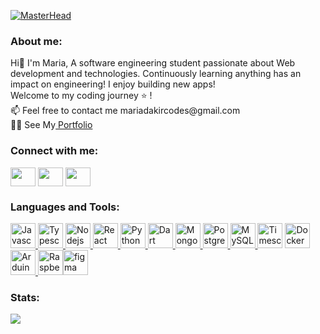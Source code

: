 
[![MasterHead](https://res.cloudinary.com/dgmlvkqyx/image/upload/v1677744494/banner_1_oomdye.png)](https://github.com/dakirmaria)
<h3 align="left">About me:</h3>
<p align="left">
  Hi👋 I'm Maria, A software engineering student passionate about Web development and technologies. Continuously learning anything has an impact on engineering! I enjoy building new apps!<br>
  Welcome to my coding journey ⭐ !
 <br>📫 Feel free to contact me mariadakircodes@gmail.com
 <br>👩‍💻 See My<a href="https://www.maria-dakir.codes"> Portfolio</a>

  </p>
  
<h3 align="left">Connect with me:</h3>
<p align="left">
<a href="https://www.linkedin.com/in/maria-dakir-47ba83193/" target="blank"><img align="center" src="https://www.svgrepo.com/show/448234/linkedin.svg" alt="" height="30" width="40" /></a>
  <a href="your link" target="blank"><img align="center" src="https://www.svgrepo.com/show/489937/twitter.svg" alt="" height="30" width="40" /></a>
<a href="https://dribbble.com/mardakir" target="blank"><img align="center" src="https://res.cloudinary.com/dgmlvkqyx/image/upload/v1677745794/dribbble-svgrepo-com_ibd3gl.svg" alt="" height="30" width="40" /></a>
</p>
<h3 align="left">Languages and Tools:</h3>
<p align="left"> <a href="https://developer.mozilla.org/en-US/docs/Web/JavaScript" target="_blank"> <img src="https://www.svgrepo.com/show/353925/javascript.svg" alt="Javascript" width="40" height="40"/> </a><a href="https://www.typescriptlang.org/docs/" target="_blank"> <img src="https://www.svgrepo.com/show/354478/typescript-icon.svg" alt="Typescript" width="40" height="40"/> </a> 
<a href="https://nodejs.org/en/docs/" target="_blank"> <img src="https://www.svgrepo.com/show/452075/node-js.svg" alt="Nodejs" width="40" height="40"/> </a>
  <a href="https://reactjs.org/docs/getting-started.html" target="_blank"> <img src="https://www.svgrepo.com/show/452092/react.svg" alt="React" width="40" height="40"/> </a><a href="https://docs.python.org/3//" target="_blank"> <img src="https://www.svgrepo.com/show/452091/python.svg" alt="Python" width="40" height="40"/></a><a href="https://dart.dev/guides" target="_blank"> <img src="https://www.svgrepo.com/show/353631/dart.svg" alt="Dart" width="40" height="40"/></a><a href="https://www.mongodb.com/docs/" target="_blank"> <img src="https://www.svgrepo.com/show/373845/mongo.svg" alt="MongoDB" width="40" height="40"/></a><a href="https://www.postgresql.org/docs/" target="_blank"> <img src="https://www.svgrepo.com/show/354200/postgresql.svg" alt="Postgresql" width="40" height="40"/></a><a href="https://dev.mysql.com/doc/" target="_blank"> <img src="https://www.svgrepo.com/show/355133/mysql.svg" alt="MySQL" width="40" height="40"/></a><a href="https://docs.timescale.com/" target="_blank"> <img src="https://res.cloudinary.com/dgmlvkqyx/image/upload/v1677747513/TimescaleLogoSocialMedia1Png_dyj6ot.png" alt="Timescaledb" width="40" height="40"/></a>
  <a href="https://docs.docker.com/" target="_blank"> <img src="https://www.svgrepo.com/show/303231/docker-logo.svg" alt="Docker" width="40" height="40"/></a>
 <a href="https://www.arduino.cc/" target="_blank"> <img src="https://www.svgrepo.com/show/353423/arduino.svg" alt="Arduino" width="40" height="40"/><a href="https://www.raspberrypi.com/documentation/" target="_blank"> <img src="https://www.svgrepo.com/show/303239/raspberry-pi-logo.svg" alt="RaspberryPi" width="40" height="40"/></a><a href="https://www.figma.com/" target="_blank"><img src="https://www.svgrepo.com/show/452202/figma.svg" alt="figma" width="40" height="40"/></a>
  

  
</p>
<h3 align="left">Stats:</h3>
<picture>
<source 
  srcset="https://github-readme-stats-sigma-five.vercel.app/api?username=dakirmaria&show_icons=true&theme=midnight-purple"
  media="(prefers-color-scheme: dark)"
/>

<img src="https://github-readme-stats.vercel.app/api?username=dakirmaria&show_icons=true" />
</picture>
